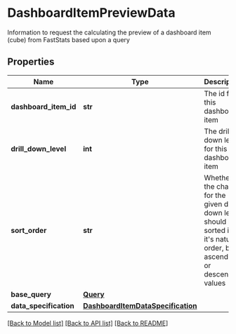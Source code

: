 # DashboardItemPreviewData

Information to request the calculating the preview of a dashboard item (cube) from FastStats based upon a query
## Properties
Name | Type | Description | Notes
------------ | ------------- | ------------- | -------------
**dashboard_item_id** | **str** | The id for this dashboard item | 
**drill_down_level** | **int** | The drill down level for this dashboard item | 
**sort_order** | **str** | Whether the chart for the given drill down level should be sorted in it&#39;s natural order, by ascending or descending values | 
**base_query** | [**Query**](Query.md) |  | 
**data_specification** | [**DashboardItemDataSpecification**](DashboardItemDataSpecification.md) |  | [optional] 

[[Back to Model list]](../README.md#documentation-for-models) [[Back to API list]](../README.md#documentation-for-api-endpoints) [[Back to README]](../README.md)


